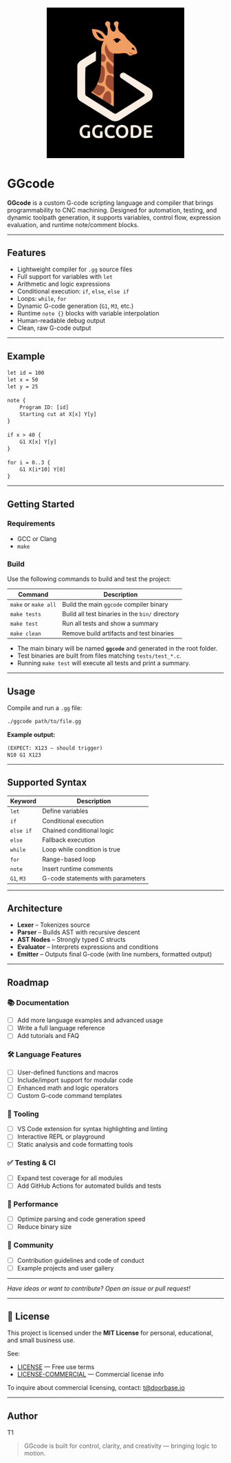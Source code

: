 <p align="center">
  <img src="logo.png" alt="GGcode Logo" width="320"/>
  <!-- For SVG support, you can use: <img src="logo.svg" alt="GGcode Logo" width="320"/> -->
</p>

# GGcode

**GGcode** is a custom G-code scripting language and compiler that brings programmability to CNC machining. Designed for automation, testing, and dynamic toolpath generation, it supports variables, control flow, expression evaluation, and runtime note/comment blocks.

---

## Features

- Lightweight compiler for `.gg` source files
- Full support for variables with `let`
- Arithmetic and logic expressions
- Conditional execution: `if`, `else`, `else if`
- Loops: `while`, `for`
- Dynamic G-code generation (`G1`, `M3`, etc.)
- Runtime `note {}` blocks with variable interpolation
- Human-readable debug output
- Clean, raw G-code output

---

## Example

```gg
let id = 100
let x = 50
let y = 25

note {
    Program ID: [id]
    Starting cut at X[x] Y[y]
}

if x > 40 {
    G1 X[x] Y[y]
}

for i = 0..3 {
    G1 X[i*10] Y[0]
}
```

---

## Getting Started

### Requirements

- GCC or Clang
- `make`

### Build

Use the following commands to build and test the project:

| Command             | Description                                      |
|---------------------|--------------------------------------------------|
| `make` or `make all`| Build the main `ggcode` compiler binary          |
| `make tests`        | Build all test binaries in the `bin/` directory  |
| `make test`         | Run all tests and show a summary                 |
| `make clean`        | Remove build artifacts and test binaries         |

- The main binary will be named **`ggcode`** and generated in the root folder.
- Test binaries are built from files matching `tests/test_*.c`.
- Running `make test` will execute all tests and print a summary.

---

## Usage

Compile and run a `.gg` file:

```sh
./ggcode path/to/file.gg
```

**Example output:**
```
(EXPECT: X123 — should trigger)
N10 G1 X123
```

---

## Supported Syntax

| Keyword   | Description                        |
|-----------|------------------------------------|
| `let`     | Define variables                   |
| `if`      | Conditional execution              |
| `else if` | Chained conditional logic          |
| `else`    | Fallback execution                 |
| `while`   | Loop while condition is true       |
| `for`     | Range-based loop                   |
| `note`    | Insert runtime comments            |
| `G1`, `M3`| G-code statements with parameters  |

---

## Architecture

- **Lexer** – Tokenizes source
- **Parser** – Builds AST with recursive descent
- **AST Nodes** – Strongly typed C structs
- **Evaluator** – Interprets expressions and conditions
- **Emitter** – Outputs final G-code (with line numbers, formatted output)

---

## Roadmap

### 📚 Documentation
- [ ] Add more language examples and advanced usage
- [ ] Write a full language reference
- [ ] Add tutorials and FAQ

### 🛠️ Language Features
- [ ] User-defined functions and macros
- [ ] Include/import support for modular code
- [ ] Enhanced math and logic operators
- [ ] Custom G-code command templates

### 🧰 Tooling
- [ ] VS Code extension for syntax highlighting and linting
- [ ] Interactive REPL or playground
- [ ] Static analysis and code formatting tools

### ✅ Testing & CI
- [ ] Expand test coverage for all modules
- [ ] Add GitHub Actions for automated builds and tests

### 🚀 Performance
- [ ] Optimize parsing and code generation speed
- [ ] Reduce binary size

### 🌱 Community
- [ ] Contribution guidelines and code of conduct
- [ ] Example projects and user gallery

---

*Have ideas or want to contribute? Open an issue or pull request!*

---

## 📜 License

This project is licensed under the **MIT License** for personal, educational, and small business use.

See:
- [LICENSE](./LICENSE) — Free use terms  
- [LICENSE-COMMERCIAL](./LICENSE-COMMERCIAL) — Commercial license info

To inquire about commercial licensing, contact: [t@doorbase.io](mailto:t@doorbase.io)

---

## Author

T1

> GGcode is built for control, clarity, and creativity — bringing logic to motion.